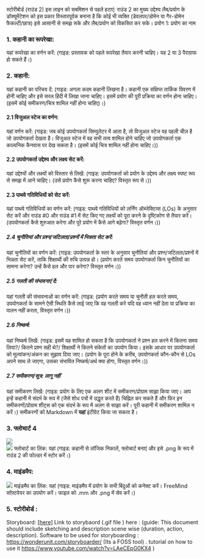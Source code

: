 स्टोरीबोर्ड (राउंड 2)
इस लाइन को सबमिशन से पहले हटाएं: राउंड 2 का मुख्य उद्देश्य लैब/प्रयोग के डॉक्यूमेंटेशन को इस प्रकार विस्तारपूर्वक बनाना है कि कोई भी व्यक्ति (डेवलपर/डोमेन या गैर-डोमेन फैकल्टी/छात्र) इसे आसानी से समझ सके और लैब/प्रयोग को विकसित कर सके।
प्रयोग 1: प्रयोग का नाम

### 1. कहानी का रूपरेखा:

यहां रूपरेखा का वर्णन करें:
(गाइड: प्रस्तावक को पहले रूपरेखा तैयार करनी चाहिए। यह 2 या 3 पैराग्राफ हो सकते हैं।)

### 2. कहानी:

यहां कहानी का परिचय दें:
(गाइड: अगला कदम कहानी लिखना है। कहानी एक संक्षिप्त तार्किक विवरण में होनी चाहिए और इसे सरल हिंदी में लिखा जाना चाहिए। इसमें प्रयोग की पूरी प्रक्रिया का वर्णन होना चाहिए। (इसमें कोई समीकरण/चित्र शामिल नहीं होना चाहिए)।)

#### 2.1 विजुअल स्टेज का वर्णन:
यहां वर्णन करें:
(गाइड: जब कोई उपयोगकर्ता सिम्युलेटर में आता है, तो विजुअल स्टेज वह पहली चीज़ है जो उपयोगकर्ता देखता है। विजुअल स्टेज में वह सभी तत्व शामिल होने चाहिए जो उपयोगकर्ता एक काल्पनिक कैनवास पर देख सकता है। (इसमें कोई चित्र शामिल नहीं होना चाहिए।))

#### 2.2 उपयोगकर्ता उद्देश्य और लक्ष्य सेट करें:
यहां उद्देश्यों और लक्ष्यों को विस्तार से लिखें:
(गाइड: उपयोगकर्ता को प्रयोग के उद्देश्य और लक्ष्य स्पष्ट रूप से समझ में आने चाहिए। (उसे प्रयोग कैसे शुरू करना चाहिए? विस्तृत रूप से।))

#### 2.3 पाथवे गतिविधियों को सेट करें:

यहां पाथवे गतिविधियों का वर्णन करें:
(गाइड: पाथवे गतिविधियों को लर्निंग ऑब्जेक्टिव्स (LOs) के अनुसार सेट करें और राउंड #0 और राउंड #1 में सेट किए गए लक्ष्यों को पूरा करने के दृष्टिकोण से तैयार करें। (उपयोगकर्ता कैसे शुरुआत करेगा और पूरे प्रयोग में कैसे आगे बढ़ेगा? विस्तृत वर्णन।))

##### 2.4 चुनौतियां और प्रश्न/जटिलता/प्रश्नों में भिन्नता सेट करें:

यहां चुनौतियों का वर्णन करें:
(गाइड: उपयोगकर्ता के स्तर के अनुसार चुनौतियां और प्रश्न/जटिलता/प्रश्नों में भिन्नता सेट करें, ताकि शिक्षार्थी की रुचि उत्पन्न हो। (प्रयोग करते समय उपयोगकर्ता किन चुनौतियों का सामना करेगा? उन्हें कैसे हल और पार करेगा? विस्तृत वर्णन।))

##### 2.5 गलती की संभावनाएं दें:
यहां गलती की संभावनाओं का वर्णन करें:
(गाइड: (प्रयोग करते समय या चुनौती हल करते समय, उपयोगकर्ता के सामने ऐसी स्थिति कैसे लाई जाए कि वह गलती करे यदि वह ध्यान नहीं देता या प्रक्रिया का पालन नहीं करता, विस्तृत वर्णन।))

##### 2.6 निष्कर्ष:
यहां निष्कर्ष लिखें:
(गाइड: इसमें यह शामिल हो सकता है कि उपयोगकर्ता ने प्रश्न हल करने में कितना समय लिया?/ कितने प्रश्न सही थे?/ शिक्षार्थी ने कितने संकेतों का उपयोग किया। इसके आधार पर उपयोगकर्ता को मूल्यांकन/अंकन का सुझाव दिया जाए। (प्रयोग के पूरा होने के करीब, उपयोगकर्ता कौन-कौन से LOs अपने साथ ले जाएगा, उसका संभावित निष्कर्ष/अर्थ क्या होगा, विस्तृत वर्णन।))

##### 2.7  समीकरण/सूत्र: लागू नहीं
यहां समीकरण लिखें:
(गाइड: प्रयोग के लिए एक अलग शीट में समीकरण/प्रोग्राम साझा किया जाए। आप इन्हें कहानी में संदर्भ के रूप में (जैसे शोध पत्रों में उद्धृत करते हैं) चिह्नित कर सकते हैं और फिर इन समीकरणों/प्रोग्राम शीट्स को एक संदर्भ के रूप में अलग से साझा करें। पूरी कहानी में समीकरण शामिल न करें।)
समीकरणों को Markdown में <b>यहां</b> इंटीग्रेट किया जा सकता है।

### 3. फ्लोचार्ट 4
<img src="flowchart/flowchart.png"/><br>
<img src="flowchart/flowchart.png"/>
फ्लोचार्ट का लिंक: यहां
(गाइड: कहानी से लॉजिक निकालें, फ्लोचार्ट बनाएं और इसे .png के रूप में राउंड 2 की फोल्डर में स्टोर करें।)


### 4. माइंडमैप:
<img src="mindmap/mindmap.png"/>
माइंडमैप का लिंक: यहां
(गाइड: माइंडमैप में प्रयोग के सभी बिंदुओं को कनेक्ट करें। FreeMind सॉफ़्टवेयर का उपयोग करें। फाइल को .mm और .png में सेव करें।)

### 5. स्टोरीबोर्ड :
Storyboard: <a href="Storyboard/carwiper.gif"> [here]</a>
Link to storybaord (.gif file ) here :
(guide: This document should include sketching and description scene wise (duration, action, description). Software to be used for storyboarding : https://wonderunit.com/storyboarder/ (Its a FOSS tool) . tutorial on how to use it https://www.youtube.com/watch?v=LAeCEpG0KX4 )

